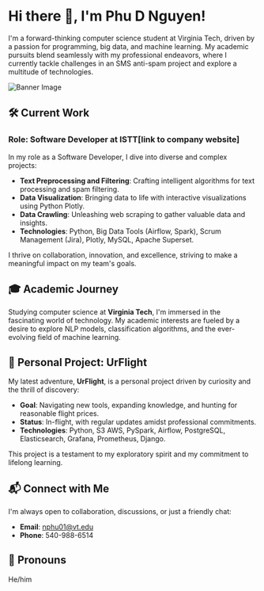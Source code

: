 # Hi there 👋, I'm Phu D Nguyen!

I'm a forward-thinking computer science student at Virginia Tech, driven by a passion for programming, big data, and machine learning. My academic pursuits blend seamlessly with my professional endeavors, where I currently tackle challenges in an SMS anti-spam project and explore a multitude of technologies.

![Banner Image](link-to-banner-image-if-you-have-one)

## 🛠️ Current Work
### Role: Software Developer at ISTT[link to company website]
In my role as a Software Developer, I dive into diverse and complex projects:
- **Text Preprocessing and Filtering**: Crafting intelligent algorithms for text processing and spam filtering.
- **Data Visualization**: Bringing data to life with interactive visualizations using Python Plotly.
- **Data Crawling**: Unleashing web scraping to gather valuable data and insights.
- **Technologies**: Python, Big Data Tools (Airflow, Spark), Scrum Management (Jira), Plotly, MySQL, Apache Superset.

I thrive on collaboration, innovation, and excellence, striving to make a meaningful impact on my team's goals.

## 🎓 Academic Journey
Studying computer science at **Virginia Tech**, I'm immersed in the fascinating world of technology. My academic interests are fueled by a desire to explore NLP models, classification algorithms, and the ever-evolving field of machine learning.

## 🚀 Personal Project: UrFlight
My latest adventure, **UrFlight**, is a personal project driven by curiosity and the thrill of discovery:
- **Goal**: Navigating new tools, expanding knowledge, and hunting for reasonable flight prices.
- **Status**: In-flight, with regular updates amidst professional commitments.
- **Technologies**: Python, S3 AWS, PySpark, Airflow, PostgreSQL, Elasticsearch, Grafana, Prometheus, Django.

This project is a testament to my exploratory spirit and my commitment to lifelong learning.

## 📬 Connect with Me
I'm always open to collaboration, discussions, or just a friendly chat:
- **Email**: [nphu01@vt.edu](mailto:nphu01@vt.edu)
- **Phone**: 540-988-6514

## 🙋 Pronouns
He/him
